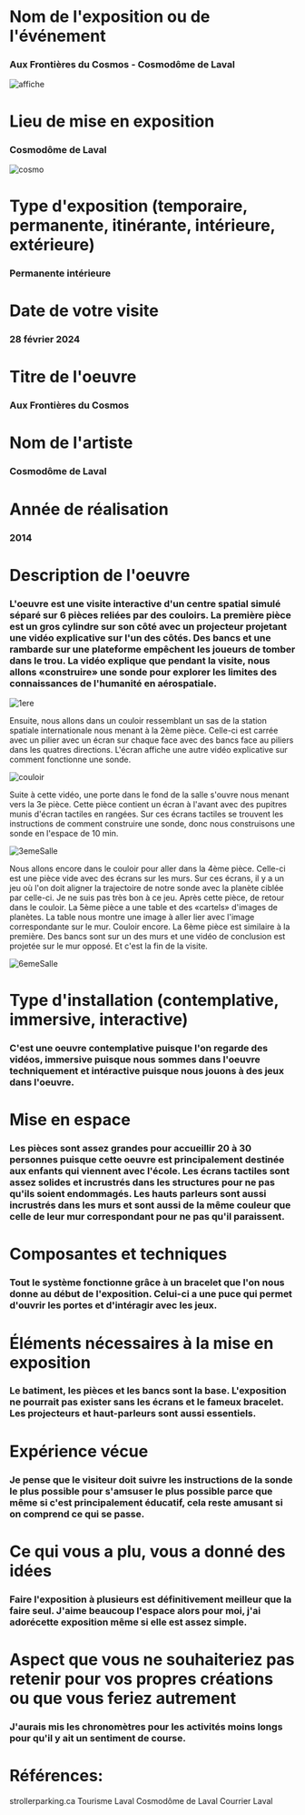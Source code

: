 # Nom de l'exposition ou de l'événement
### Aux Frontières du Cosmos - Cosmodôme de Laval

![affiche](https://github.com/mathieuwillett/h24-v11_inspirations_willett/assets/143769896/4bc074a5-1290-4fed-838d-809d1910019e)


# Lieu de mise en exposition
### Cosmodôme de Laval
![cosmo](https://github.com/mathieuwillett/h24-v11_inspirations_willett/assets/143769896/422dafe0-cf89-4741-9e75-908447e0e064)


# Type d'exposition (temporaire, permanente, itinérante, intérieure, extérieure)
### Permanente intérieure

# Date de votre visite

### 28 février 2024

# Titre de l'oeuvre

### Aux Frontières du Cosmos

# Nom de l'artiste

### Cosmodôme de Laval

# Année de réalisation

### 2014

# Description de l'oeuvre
### L'oeuvre est une visite interactive d'un centre spatial simulé séparé sur 6 pièces reliées par des couloirs. La première pièce est un gros cylindre sur son côté avec un projecteur projetant une vidéo explicative sur l'un des côtés. Des bancs et une rambarde sur une plateforme empêchent les joueurs de tomber dans le trou. La vidéo explique que pendant la visite, nous allons «construire» une sonde pour explorer les limites des connaissances de l'humanité en aérospatiale. 

![1ere](https://github.com/mathieuwillett/h24-v11_inspirations_willett/assets/143769896/be30f590-23aa-40d8-9b39-7e09583cab06)

Ensuite, nous allons dans un couloir ressemblant un sas de la station spatiale internationale nous menant à la 2ème pièce. Celle-ci est carrée avec un pilier avec un écran sur chaque face avec des bancs face au piliers dans les quatres directions. L'écran affiche une autre vidéo explicative sur comment fonctionne une sonde. 

![couloir](https://github.com/mathieuwillett/h24-v11_inspirations_willett/assets/143769896/ef5b6faf-1a63-4a99-aa19-043319912fda)


Suite à cette vidéo, une porte dans le fond de la salle s'ouvre nous menant vers la 3e pièce. Cette pièce contient un écran à l'avant avec des pupitres munis d'écran tactiles en rangées. Sur ces écrans tactiles se trouvent les instructions de comment construire une sonde, donc nous construisons une sonde en l'espace de 10 min. 

![3emeSalle](https://github.com/mathieuwillett/h24-v11_inspirations_willett/assets/143769896/35ba58bf-8f2c-4eb0-ab54-a7fde2845d94)


Nous allons encore dans le couloir pour aller dans la 4ème pièce. Celle-ci est une pièce vide avec des écrans sur les murs. Sur ces écrans, il y a un jeu où l'on doit aligner la trajectoire de notre sonde avec la planète ciblée par celle-ci. Je ne suis pas très bon à ce jeu. Après cette pièce, de retour dans le couloir. La 5ème pièce a une table et des «cartels» d'images de planètes. La table nous montre une image à aller lier avec l'image correspondante sur le mur. Couloir encore. La 6ème pièce est similaire à la première. Des bancs sont sur un des murs et une vidéo de conclusion est projetée sur le mur opposé. Et c'est la fin de la visite.

![6emeSalle](https://github.com/mathieuwillett/h24-v11_inspirations_willett/assets/143769896/ac3c79fe-fedf-4f0e-9068-263b37d003f2)


# Type d'installation (contemplative, immersive, interactive)
### C'est une oeuvre contemplative puisque l'on regarde des vidéos, immersive puisque nous sommes dans l'oeuvre techniquement et intéractive puisque nous jouons à des jeux dans l'oeuvre.

# Mise en espace
### Les pièces sont assez grandes pour accueillir 20 à 30 personnes puisque cette oeuvre est principalement destinée aux enfants qui viennent avec l'école. Les écrans tactiles sont assez solides et incrustrés dans les structures pour ne pas qu'ils soient endommagés. Les hauts parleurs sont aussi incrustrés dans les murs et sont aussi de la même couleur que celle de leur mur correspondant pour ne pas qu'il paraissent.

# Composantes et techniques
### Tout le système fonctionne grâce à un bracelet que l'on nous donne au début de l'exposition. Celui-ci a une puce qui permet d'ouvrir les portes et d'intéragir avec les jeux.

# Éléments nécessaires à la mise en exposition
### Le batiment, les pièces et les bancs sont la base. L'exposition ne pourrait pas exister sans les écrans et le fameux bracelet. Les projecteurs et haut-parleurs sont aussi essentiels.

# Expérience vécue
### Je pense que le visiteur doit suivre les instructions de la sonde le plus possible pour s'amsuser le plus possible parce que même si c'est principalement éducatif, cela reste amusant si on comprend ce qui se passe.

# Ce qui vous a plu, vous a donné des idées
### Faire l'exposition à plusieurs est définitivement meilleur que la faire seul. J'aime beaucoup l'espace alors pour moi, j'ai adorécette exposition même si elle est assez simple.

# Aspect que vous ne souhaiteriez pas retenir pour vos propres créations ou que vous feriez autrement
### J'aurais mis les chronomètres pour les activités moins longs pour qu'il y ait un sentiment de course.

# Références:
strollerparking.ca
Tourisme Laval
Cosmodôme de Laval
Courrier Laval
